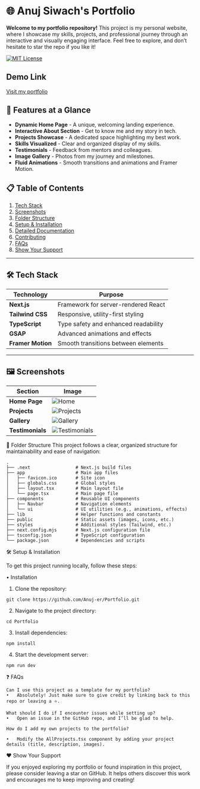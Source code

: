 
# 🌐 Anuj Siwach's Portfolio

**Welcome to my portfolio repository!** This project is my personal website, where I showcase my skills, projects, and professional journey through an interactive and visually engaging interface. Feel free to explore, and don’t hesitate to star the repo if you like it!











[![MIT License](https://img.shields.io/badge/License-MIT-green.svg)](https://choosealicense.com/licenses/mit/)



## Demo Link
[Visit my portfolio](https://siwach.vercel.app)
## 🌟 Features at a Glance
- **Dynamic Home Page** - A unique, welcoming landing experience.
- **Interactive About Section** - Get to know me and my story in tech.
- **Projects Showcase** - A dedicated space highlighting my best work.
- **Skills Visualized** - Clear and organized display of my skills.
- **Testimonials** - Feedback from mentors and colleagues.
- **Image Gallery** - Photos from my journey and milestones.
- **Fluid Animations** - Smooth transitions and animations and Framer Motion.

## 📋 Table of Contents
1. [Tech Stack](#-tech-stack)
2. [Screenshots](#-screenshots)
3. [Folder Structure](#-folder-structure)
4. [Setup & Installation](#-setup--installation)
5. [Detailed Documentation](#-detailed-documentation)
6. [Contributing](#️-contributing)
7. [FAQs](#-faqs)
8. [Show Your Support](#-show-your-support)

---
## 🛠️ Tech Stack
| Technology       | Purpose                             |
|------------------|-------------------------------------|
| **Next.js**      | Framework for server-rendered React |
| **Tailwind CSS** | Responsive, utility-first styling   |
| **TypeScript**   | Type safety and enhanced readability|
| **GSAP**         | Advanced animations and effects     |
| **Framer Motion**| Smooth transitions between elements |

---
## 🖼️ Screenshots
| Section            | Image                               |
|--------------------|-------------------------------------|
| **Home Page**      | ![Home](public/screenshots/homepage.png) |
| **Projects**       | ![Projects](public/screenshots/portfolio.png) |
| **Gallery**        | ![Gallery](public/screenshots/Gallery.JPG)    |
| **Testimonials**   | ![Testimonials](public/screenshots/Tesimonial.jpeg) |

📁 Folder Structure
This project follows a clear, organized structure for maintainability and ease of navigation:

```plaintext
.
├── .next                 # Next.js build files
├── app                   # Main app files
│   ├── favicon.ico       # Site icon
│   ├── globals.css       # Global styles
│   ├── layout.tsx        # Main layout file
│   └── page.tsx          # Main page file
├── components            # Reusable UI components
│   ├── Navbar            # Navigation elements
│   └── ui                # UI utilities (e.g., animations, effects)
├── lib                   # Helper functions and constants
├── public                # Static assets (images, icons, etc.)
├── styles                # Additional styles (Tailwind, etc.)
├── next.config.mjs       # Next.js configuration file
├── tsconfig.json         # TypeScript configuration
└── package.json          # Dependencies and scripts
```
🛠 Setup & Installation

To get this project running locally, follow these steps:

•	Installation

1. Clone the repository:
```
git clone https://github.com/Anuj-er/Portfolio.git
```

2. Navigate to the project directory:
```
cd Portfolio
```

3.	Install dependencies:
```
npm install
```

4.	Start the development server:
```
npm run dev
```


❓ FAQs
```
Can I use this project as a template for my portfolio?
•	Absolutely! Just make sure to give credit by linking back to this repo or leaving a ⭐️.

What should I do if I encounter issues while setting up?
•	Open an issue in the GitHub repo, and I’ll be glad to help.

How do I add my own projects to the portfolio?

•	Modify the AllProjects.tsx component by adding your project details (title, description, images).
```

❤️ Show Your Support

If you enjoyed exploring my portfolio or found inspiration in this project, please consider leaving a star on GitHub. It helps others discover this work and encourages me to keep improving and creating!
